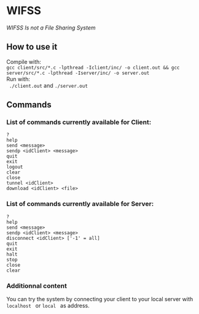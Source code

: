 # WIFSS
_WIFSS Is not a File Sharing System_  

## How to use it  

Compile with:  
```gcc client/src/*.c -lpthread -Iclient/inc/ -o client.out && gcc server/src/*.c -lpthread -Iserver/inc/ -o server.out```  
Run with:  
``` ./client.out```  and ```./server.out``` 

## Commands  

### List of commands currently available for Client:  
```? ```  
```help ```  
```send <message> ```  
```sendp <idClient> <message> ```  
```quit ```  
```exit ```  
```logout ```  
```clear ```  
```close ```  
```tunnel <idClient> ```  
```download <idClient> <file> ```  

### List of commands currently available for Server:  
```? ```  
```help ```  
```send <message> ```  
```sendp <idClient> <message> ```  
```disconnect <idClient> ['-1' = all] ```  
```quit ```  
```exit ```  
```halt ```  
```stop ```  
```close ```  
```clear ```  

### Additionnal content  

You can try the system by connecting your client to your local server with ```localhost ``` or ```local ``` as address.